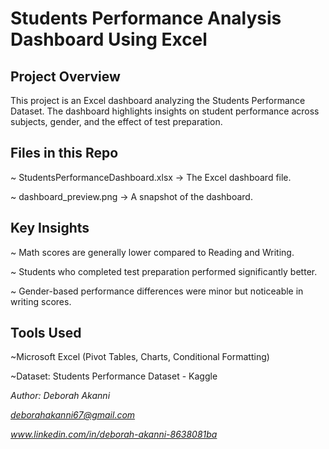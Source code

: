 # Students Performance Analysis Dashboard Using Excel
 
## Project Overview
This project is an Excel dashboard analyzing the Students Performance Dataset.
The dashboard highlights insights on student performance across subjects, gender, and the effect of test preparation.

## Files in this Repo

~ StudentsPerformanceDashboard.xlsx → The Excel dashboard file.

~ dashboard_preview.png → A snapshot of the dashboard.

## Key Insights

~ Math scores are generally lower compared to Reading and Writing.

~ Students who completed test preparation performed significantly better.

~ Gender-based performance differences were minor but noticeable in writing scores.

## Tools Used

~Microsoft Excel (Pivot Tables, Charts, Conditional Formatting)

~Dataset: Students Performance Dataset - Kaggle

*Author: Deborah Akanni*

*deborahakanni67@gmail.com*

*www.linkedin.com/in/deborah-akanni-8638081ba*
